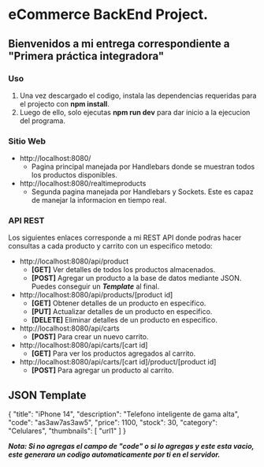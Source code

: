 # eCommerce BackEnd Project.

## Bienvenidos a mi entrega correspondiente a "Primera práctica integradora"

### Uso

1. Una vez descargado el codigo, instala las dependencias requeridas para el projecto con **npm install**.
2. Luego de ello, solo ejecutas **npm run dev** para dar inicio a la ejecucion del programa.

### Sitio Web

- http://localhost:8080/
  - Pagina principal manejada por Handlebars donde se muestran todos los productos disponibles.
- http://localhost:8080/realtimeproducts
  - Segunda pagina manejada por Handlebars y Sockets. Este es capaz de manejar la informacion en tiempo real.

### API REST

Los siguientes enlaces corresponde a mi REST API donde podras hacer consultas a cada producto y carrito con un especifico metodo:

- http://localhost:8080/api/product
  - **[GET]** Ver detalles de todos los productos almacenados.
  - **[POST]** Agregar un producto a la base de datos mediante JSON. Puedes conseguir un **_Template_** al final.
- http://localhost:8080/api/products/[product id]
  - **[GET]** Obtener detalles de un producto en especifico.
  - **[PUT]** Actualizar detalles de un producto en especifico.
  - **[DELETE]** Eliminar detalles de un producto en especifico.
- http://localhost:8080/api/carts
  - **[POST]** Para crear un nuevo carrito.
- http://localhost:8080/api/carts/[cart id]
  - **[GET]** Para ver los productos agregados al carrito.
- http://localhost:8080/api/carts/[cart id]/product/[product id]
  - **[POST]** Para agregar un producto al carrito.

## JSON Template

{
"title": "iPhone 14",
"description": "Telefono inteligente de gama alta",
"code": "as3aw7as3aw5",
"price": 1100,
"stock": 30,
"category": "Celulares",
"thumbnails": [
"url1"
]
}

**_Nota: Si no agregas el campo de "code" o si lo agregas y este esta vacio, este generara un codigo automaticamente por ti en el servidor._**
